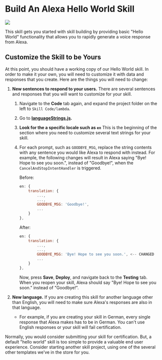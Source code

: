 # Build An Alexa Hello World Skill
<img src="https://m.media-amazon.com/images/G/01/mobile-apps/dex/alexa/alexa-skills-kit/tutorials/quiz-game/header._TTH_.png" />

This skill gets you started with skill building by providing basic "Hello World" functionality that allows you to rapidly generate a voice response from Alexa.

## Customize the Skill to be Yours

At this point, you should have a working copy of our Hello World skill.  In order to make it your own, you will need to customize it with data and responses that you create.  Here are the things you will need to change:

1.  **New sentences to respond to your users.** There are several sentences and responses that you will want to customize for your skill.

    1. Navigate to the **Code** tab again, and expand the project folder on the left to `Skill Code/lambda`.

    2. Go to **[languageStrings.js](../lambda/custom/languageStrings.js).**

    3.  **Look for the a specific locale such as `en`** This is the beginning of the section where you need to customize several text strings for your skill.

    4.  For each prompt, such as `GOODBYE_MSG`, replace the string contents with any sentence you would like Alexa to respond with instead. For example, the following changes will result in Alexa saying "Bye! Hope to see you soon.", instead of "Goodbye!", when the `CancelAndStopIntentHandler` is triggered.
        
        Before:
        ```js
        en: {
            translation: {
                ...,
                ...,
                GOODBYE_MSG: 'Goodbye!',
                ...
            }
        },
        ```
        After:
        ```js
        en: {
            translation: {
                ...,
                ...,
                GOODBYE_MSG: 'Bye! Hope to see you soon.', <-- CHANGED
                ...
            }
        },
        ```

        Now, press **Save**, **Deploy**, and navigate back to the **Testing** tab. When you reopen your skill, Alexa should say "Bye! Hope to see you soon." instead of "Goodbye!".

2.  **New language.** If you are creating this skill for another language other than English, you will need to make sure Alexa's responses are also in that language.

    - For example, if you are creating your skill in German, every single response that Alexa makes has to be in German. You can't use English responses or your skill will fail certification.


Normally, you would consider submitting your skill for certification.  But, a default "hello world" skill is too simple to provide a valuable end user experience.
Consider starting another skill project, using one of the several other templates we've in the store for you.